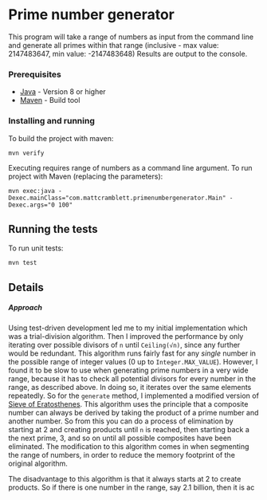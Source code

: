 # Prime number generator

This program will take a range of numbers as input from the command line and generate all primes within that range (inclusive - max value: 2147483647, min value: -2147483648)
Results are output to the console.

### Prerequisites

* [Java](https://www.java.com/) - Version 8 or higher
* [Maven](https://maven.apache.org/) - Build tool


### Installing and running

To build the project with maven:

```
mvn verify
```

Executing requires range of numbers as a command line argument. To run project with Maven (replacing the parameters):

```
mvn exec:java -Dexec.mainClass="com.mattcramblett.primenumbergenerator.Main" -Dexec.args="0 100"
```

## Running the tests

To run unit tests:

```
mvn test
```

## Details

##### Approach
Using test-driven development led me to my initial implementation which was a trial-division algorithm.
Then I improved the performance by only iterating over possible divisors of `n` until `Ceiling(√n)`, since any further would be redundant.
This algorithm runs fairly fast for any *single* number in the possible range of integer values (0 up to `Integer.MAX_VALUE`).
However, I found it to be slow to use when generating prime numbers in a very wide range, because it has to check all potential divisors for every number in the range, as described above. In doing so, it iterates over the same elements repeatedly.
So for the `generate` method, I implemented a modified version of [Sieve of Eratosthenes](https://en.wikipedia.org/wiki/Sieve_of_Eratosthenes). This algorithm uses the principle that a composite number can always be derived by taking the product of a prime number and another number.
So from this you can do a process of elimination by starting at 2 and creating products until `n` is reached, then starting back a the next prime, 3, and so on until all possible composites have been eliminated.
The modification to this algorithm comes in when segmenting the range of numbers, in order to reduce the memory footprint of the original algorithm.

The disadvantage to this algorithm is that it always starts at 2 to create products. So if there is one number in the range, say 2.1 billion, then it is ac

